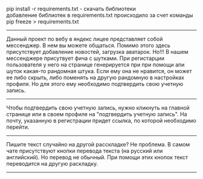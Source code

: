 <p>pip install -r requirements.txt - скачать библиотеки<br>
добавление библиотек в requirements.txt происходило за счет команды pip freeze > requirements.txt</p><hr>

<p>
Данный проект по вебу в яндекс лицее представляет собой мессенджер. В нем вы можете общаться.
Помимо этого здесь присутствует добавление новостей, загрузка аватарок.
Но!!! В нашем мессенджере присутвует фича с шутками. При регистарции пользователя у него на странице генерируется при
при помощи апи шуток какая-то рандомная штука. Если ему она не нравится, он может ее либо скрыть, либо поменять на 
другую рандомную в настройках профиля. Но для этого ему необходимо подтвердить свою учетную запись. 
</p><hr>

<p>
Чтобы подтвердить свою учетную запись, нужно кликнуть на главной странице или в своем профиле на 
"подтвердить учетную запись". На почту, указанную в регистрации придет ссылка, по которой необходимо перейти.
</p><hr>

<p>
Пишите текст случайно на другой расскладке? Не проблема.
В самом чате присутствуют кнопки перевода текста (на русский или английский). Но перевод не обычный. При помощи этих
кнопок текст переводится на другую раскладку.
</p><hr>
